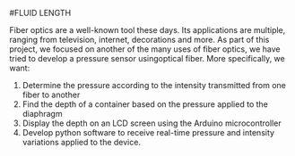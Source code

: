 #FLUID LENGTH

Fiber optics are a well-known tool these days. Its applications are multiple, ranging from television, internet, decorations and more. As part of this project, we focused on another of the many uses of fiber optics, we have tried to develop a pressure sensor usingoptical fiber. More specifically, we want:
   1. Determine the pressure according to the intensity transmitted from one fiber to another
   2. Find the depth of a container based on the pressure applied to the diaphragm
   3. Display the depth on an LCD screen using the Arduino microcontroller
   4. Develop python software to receive real-time pressure and intensity variations applied to the device.
